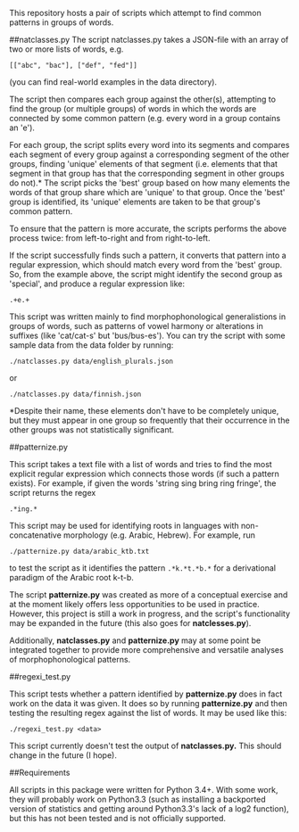 This repository hosts a pair of scripts which attempt to find common patterns in groups of words.

##natclasses.py
The script natclasses.py takes a JSON-file with an array of two or more lists of words, e.g.

    [["abc", "bac"], ["def", "fed"]] 
(you can find real-world examples in the data directory).

The script then compares each group against the other(s), attempting to find the group 
(or multiple groups) of words in which the words are connected by some common pattern
 (e.g. every word in a group contains an 'e').
 
For each group, the script splits every word into its segments and compares each segment of every group against a corresponding segment of the other groups, finding 'unique' elements of that segment (i.e. elements that that segment in that group has that the corresponding segment in other groups do not).* The script picks the 'best' group based on how many elements the words of that group share
which are 'unique' to that group. Once the 'best' group is identified, its 'unique' elements are taken to be that group's common pattern.

To ensure that the pattern is more accurate, the scripts performs the above process twice: from left-to-right and from right-to-left.

If the script successfully finds such a pattern, it converts that pattern into a regular expression,
which should match every word from the 'best' group.
So, from the example above, the script might identify the second group as 'special', 
and produce a regular expression like:

    .+e.+
  
This script was written mainly to find morphophonological generalistions in groups of words,
such as patterns of vowel harmony or alterations in suffixes (like 'cat/cat-s' but 'bus/bus-es').
You can try the script with some sample data from the data folder by running:

    ./natclasses.py data/english_plurals.json

or

    ./natclasses.py data/finnish.json
  
*Despite their name, these elements don't have to be completely unique, but they must appear in one group so frequently that their occurrence in the other groups was not statistically significant.

##patternize.py

This script takes a text file with a list of words and tries to find the most explicit regular expression which connects those words (if such a pattern exists). 
For example, if given the words 'string sing bring ring fringe', the script returns the regex

    .*ing.*
    
This script may be used for identifying roots in languages with non-concatenative morphology (e.g. Arabic, Hebrew).
For example, run

    ./patternize.py data/arabic_ktb.txt
   
to test the script as it identifies the pattern ````.*k.*t.*b.*```` for a derivational paradigm of the Arabic root k-t-b.

The script **patternize.py** was created as more of a conceptual exercise and at the moment likely offers less opportunities to be used in practice.
However, this project is still a work in progress, and the script's functionality may be expanded in the future (this also goes for **natclesses.py**).

Additionally, **natclasses.py** and **patternize.py** may at some point be integrated together to provide more comprehensive and versatile analyses of morphophonological patterns.

##regexi_test.py

This script tests whether a pattern identified by **patternize.py** does in fact work on the data it was given. It does so by running **patternize.py** and then testing the resulting regex against the list of words. It may be used like this:
    
    ./regexi_test.py <data>

This script currently doesn't test the output of **natclasses.py.** This should change in the future (I hope).

##Requirements

All scripts in this package were written for Python 3.4+. With some work, they will probably work on Python3.3 
(such as installing a backported version of statistics and getting around Python3.3's lack of a log2 function), but this has not been tested and is not officially supported.